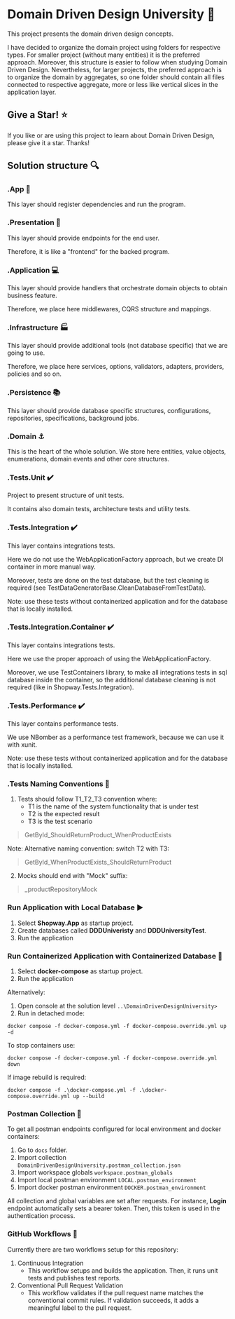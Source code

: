 # Domain Driven Design University :school:

This project presents the domain driven design concepts.

I have decided to organize the domain project using folders for respective types. For smaller project (without many entities) it is the preferred approach. Moreover, this structure is easier to follow when studying Domain Driven Design. Nevertheless, for larger projects, the preferred approach is to organize the domain by aggregates, so one folder should contain all files connected to respective aggregate, more or less like vertical slices in the application layer.

## Give a Star! :star:

If you like or are using this project to learn about Domain Driven Design, please give it a star. Thanks!

## Solution structure :mag:

### .App :car:

This layer should register dependencies and run the program.

### .Presentation :door: 

This layer should provide endpoints for the end user. 

Therefore, it is like a "frontend" for the backed program.

### .Application :computer:

This layer should provide handlers that orchestrate domain objects to obtain business feature. 

Therefore, we place here middlewares, CQRS structure and mappings.

### .Infrastructure :factory:

This layer should provide additional tools (not database specific) that we are going to use.

Therefore, we place here services, options, validators, adapters, providers, policies and so on.

### .Persistence :books:

This layer should provide database specific structures, configurations, repositories, specifications, background jobs.

### .Domain :anchor:

This is the heart of the whole solution. We store here entities, value objects, enumerations, domain events and other core structures.

### .Tests.Unit :heavy_check_mark:

Project to present structure of unit tests.

It contains also domain tests, architecture tests and utility tests.

### .Tests.Integration :heavy_check_mark:

This layer contains integrations tests. 

Here we do not use the WebApplicationFactory approach, but we create DI container in more manual way.

Moreover, tests are done on the test database, but the test cleaning is required (see TestDataGeneratorBase.CleanDatabaseFromTestData).

Note: use these tests without containerized application and for the database that is locally installed.

### .Tests.Integration.Container :heavy_check_mark:

This layer contains integrations tests. 

Here we use the proper approach of using the WebApplicationFactory.

Moreover, we use TestContainers library, to make all integrations tests in sql database inside the container, so the additional database cleaning is not required (like in Shopway.Tests.Integration).

### .Tests.Performance :heavy_check_mark:

This layer contains performance tests.

We use NBomber as a performance test framework, because we can use it with xunit.

Note: use these tests without containerized application and for the database that is locally installed.

### .Tests Naming Conventions :scroll:

1. Tests should follow T1_T2_T3 convention where:
	- T1 is the name of the system functionality that is under test
	- T2 is the expected result 
	- T3 is the test scenario

> GetById_ShouldReturnProduct_WhenProductExists

Note: Alternative naming convention: switch T2 with T3:

> GetById_WhenProductExists_ShouldReturnProduct

2. Mocks should end with "Mock" suffix:

> _productRepositoryMock

### Run Application with Local Database :arrow_forward:

1. Select **Shopway.App** as startup project. 
2. Create databases called **DDDUniveristy** and **DDDUniversityTest**.
3. Run the application

### Run Containerized Application with Containerized Database :whale:

1. Select **docker-compose** as startup project.
2. Run the application

Alternatively: 
1. Open console at the solution level ```..\DomainDrivenDesignUniversity>```
2. Run in detached mode:
```console
docker compose -f docker-compose.yml -f docker-compose.override.yml up -d
```

To stop containers use:
```console
docker compose -f docker-compose.yml -f docker-compose.override.yml down
```

If image rebuild is required:
```console
docker compose -f .\docker-compose.yml -f .\docker-compose.override.yml up --build
```

### Postman Collection :construction:

To get all postman endpoints configured for local environment and docker containers:
1. Go to ```docs``` folder.
2. Import collection ```DomainDrivenDesignUniversity.postman_collection.json```
3. Import workspace globals ```workspace.postman_globals```
4. Import local postman environment ```LOCAL.postman_environment```
5. Import docker postman environment ```DOCKER.postman_environment```

All collection and global variables are set after requests. For instance, **Login** endpoint automatically
sets a bearer token. Then, this token is used in the authentication process.


### GitHub Workflows :camel:

Currently there are two workflows setup for this repository:
1. Continuous Integration
	- This workflow setups and builds the application. Then, it runs unit tests and publishes test reports.
2. Conventional Pull Request Validation
	- This workflow validates if the pull request name matches the conventional commit rules. If validation succeeds, it adds a meaningful label to the pull request.
